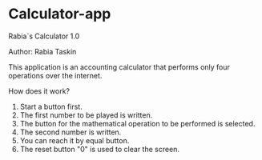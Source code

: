 # Calculator-app

Rabia`s Calculator 
1.0




Author: Rabia Taskin

This application is an accounting calculator that performs only four operations over the internet.


How does it work?

1. Start a button first.
2. The first number to be played is written.
3. The button for the mathematical operation to be performed is selected.
4. The second number is written.
5. You can reach it by equal button.
6. The reset button "0" is used to clear the screen.

